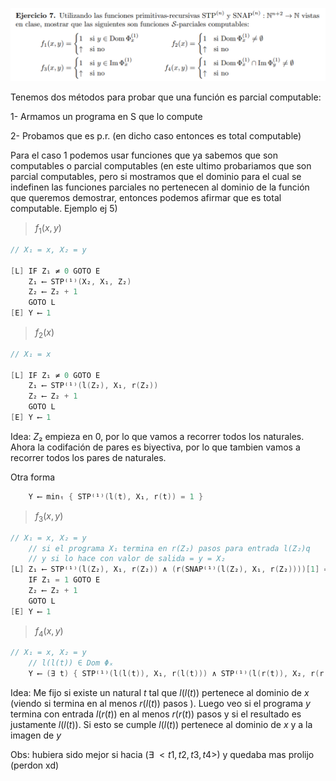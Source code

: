 ![](enunciado.png)

Tenemos dos métodos para probar que una función es parcial computable:

1- Armamos un programa en S que lo compute

2- Probamos que es p.r. (en dicho caso entonces es total computable)

Para el caso 1 podemos usar funciones que ya sabemos que son computables o parcial computables (en este ultimo probariamos que son parcial computables, pero si mostramos que el dominio para el cual se indefinen las funciones parciales no pertenecen al dominio de la función que queremos demostrar, entonces podemos afirmar que es total computable. Ejemplo ej 5)

> $f_1(x, y)$

```c
// X₁ = x, X₂ = y 

[L] IF Z₁ ≠ 0 GOTO E
    Z₁ ⟵ STP⁽¹⁾(X₂, X₁, Z₂)
    Z₂ ⟵ Z₂ + 1
    GOTO L
[E] Y ⟵ 1
```

> $f_2(x)$
```c
// X₁ = x

[L] IF Z₁ ≠ 0 GOTO E
    Z₁ ⟵ STP⁽¹⁾(l(Z₂), X₁, r(Z₂))
    Z₂ ⟵ Z₂ + 1
    GOTO L
[E] Y ⟵ 1
```
Idea: $Z₂$ empieza en 0, por lo que vamos a recorrer todos los naturales. Ahora la codifación de pares es biyectiva, por lo que tambien vamos a recorrer todos los pares de naturales.

Otra forma

```c
    Y ⟵ minₜ { STP⁽¹⁾(l(t), X₁, r(t)) = 1 }
```

> $f_3(x, y)$

```c
// X₁ = x, X₂ = y 
    // si el programa X₁ termina en r(Z₂) pasos para entrada l(Z₂)q
    // y si lo hace con valor de salida = y = X₂
[L] Z₁ ⟵ STP⁽¹⁾(l(Z₂), X₁, r(Z₂)) ∧ (r(SNAP⁽¹⁾(l(Z₂), X₁, r(Z₂))))[1] = X₂
    IF Z₁ = 1 GOTO E
    Z₂ ⟵ Z₂ + 1
    GOTO L
[E] Y ⟵ 1

```

> $f_4(x, y)$

```c
// X₁ = x, X₂ = y 
    // l(l(t)) ∈ Dom Φₓ
    Y ⟵ (∃ t) { STP⁽¹⁾(l(l(t)), X₁, r(l(t))) ∧ STP⁽¹⁾(l(r(t)), X₂, r(r(t)))  ∧ l(l(t)) = (r(SNAP⁽¹⁾(l(r(t), X₂, r(r(t))))))[1] }
```

Idea: Me fijo si existe un natural $t$ tal que $l(l(t))$ pertenece al dominio de $x$ (viendo si termina en al menos $r(l(t))$ pasos ). Luego veo si el programa  $y$ termina con entrada $l(r(t))$ en al menos $r(r(t))$ pasos y si el resultado es justamente $l(l(t))$. Si esto se cumple $l(l(t))$ pertenece al dominio de $x$ y a la imagen de $y$


Obs: hubiera sido mejor si hacia (∃ $<t1, t2, t3, t4>$) y quedaba mas prolijo (perdon xd)